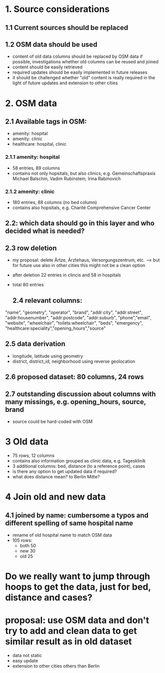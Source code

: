 # 1. Source considerations
## 1.1 Current sources should be replaced
## 1.2 OSM data should be used   
- content of old data columns should be replaced by OSM data if possible, investigations whether old columns can be reused and joined
- content should be easily retrieved
- required updates should be easily implemented in future releases
- it should be challenged whether "old" content is really required in the light of future updates and extension to other cities

# 2. OSM data
## 2.1 Available tags in OSM:
  - amenity: hospital
  - amenity: clinic
  - healthcare: hospital, clinic
### 2.1.1 amenity: hospital
- 58 entries, 89 columns
- contains not only hopsitals, but also clinics, e.g. Gemeinschaftspraxis Michael Balschin, Vadim Rubinstein, Irina Rabinovich
### 2.1.2 amenity: clinic
- 180 entries, 88 columns (no bed column)
- contains also hopsitals, e.g. Charité Comprehensive Cancer Center 
## 2.2: which data should go in this layer and who decided what is needed?

## 2.3 row deletion
- my proposal: delete Ärtze, Ärztehaus, Versorgungszentrum, etc.
  --> but for future use also in other cities this might not be a clean option
- after deletion 22 entries in clincis and 58 in hospitals
- total 80 entries

  ## 2.4 relevant columns:
"name", "geometry", "operator", "brand", "addr:city", "addr:street", "addr:housenumber", "addr:postcode", "addr:suburb", 
"phone","email", "website", "wheelchair", "toilets:wheelchair", "beds", "emergency", "healthcare:speciality","opening_hours","source"  

## 2.5 data derivation
- longitude, latitude using geometry
- district, district_id, neighborhood using reverse geolocation


## 2.6 proposed dataset: 80 columns, 24 rows
## 2.7 outstanding discussion about columns with many missings, e.g. opening_hours, source, brand
- source could be hard-coded with OSM


# 3 Old data
- 75 rows, 12 columns
- contains also information grouped as clinic data, e.g. Tagesklinik
- 3 additional columns: bed, distance (to a reference point), cases
- is there any option to get updated data if required?
- what does distance mean? to Berlin Mitte?

# 4 Join old and new data
## 4.1 joined by name: cumbersome a typos and different spelling of same hospital name
- rename of old hospital name to match OSM data
- 105 rows:
  - both    50
  - new     30
  - old     25

# Do we really want to jump through hoops to get the data, just for bed, distance and cases?
# proposal: use OSM data and don't try to add and clean data to get similar result as in old dataset
- data not static
- easy update
- extension to other cities others than Berlin
